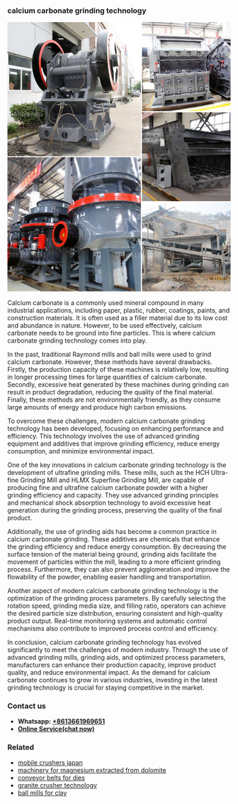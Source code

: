 <h3>calcium carbonate grinding technology</h3><img src='1704951497.jpg' alt=''><p>Calcium carbonate is a commonly used mineral compound in many industrial applications, including paper, plastic, rubber, coatings, paints, and construction materials. It is often used as a filler material due to its low cost and abundance in nature. However, to be used effectively, calcium carbonate needs to be ground into fine particles. This is where calcium carbonate grinding technology comes into play.</p><p>In the past, traditional Raymond mills and ball mills were used to grind calcium carbonate. However, these methods have several drawbacks. Firstly, the production capacity of these machines is relatively low, resulting in longer processing times for large quantities of calcium carbonate. Secondly, excessive heat generated by these machines during grinding can result in product degradation, reducing the quality of the final material. Finally, these methods are not environmentally friendly, as they consume large amounts of energy and produce high carbon emissions.</p><p>To overcome these challenges, modern calcium carbonate grinding technology has been developed, focusing on enhancing performance and efficiency. This technology involves the use of advanced grinding equipment and additives that improve grinding efficiency, reduce energy consumption, and minimize environmental impact.</p><p>One of the key innovations in calcium carbonate grinding technology is the development of ultrafine grinding mills. These mills, such as the HCH Ultra-fine Grinding Mill and HLMX Superfine Grinding Mill, are capable of producing fine and ultrafine calcium carbonate powder with a higher grinding efficiency and capacity. They use advanced grinding principles and mechanical shock absorption technology to avoid excessive heat generation during the grinding process, preserving the quality of the final product.</p><p>Additionally, the use of grinding aids has become a common practice in calcium carbonate grinding. These additives are chemicals that enhance the grinding efficiency and reduce energy consumption. By decreasing the surface tension of the material being ground, grinding aids facilitate the movement of particles within the mill, leading to a more efficient grinding process. Furthermore, they can also prevent agglomeration and improve the flowability of the powder, enabling easier handling and transportation.</p><p>Another aspect of modern calcium carbonate grinding technology is the optimization of the grinding process parameters. By carefully selecting the rotation speed, grinding media size, and filling ratio, operators can achieve the desired particle size distribution, ensuring consistent and high-quality product output. Real-time monitoring systems and automatic control mechanisms also contribute to improved process control and efficiency.</p><p>In conclusion, calcium carbonate grinding technology has evolved significantly to meet the challenges of modern industry. Through the use of advanced grinding mills, grinding aids, and optimized process parameters, manufacturers can enhance their production capacity, improve product quality, and reduce environmental impact. As the demand for calcium carbonate continues to grow in various industries, investing in the latest grinding technology is crucial for staying competitive in the market.</p><h3>Contact us</h3><ul><li><strong>Whatsapp:&nbsp;<a href="https://wa.me/8613661969651">+8613661969651</a></strong></li><li><a href="https://swt.shibang-china.com/?git&amp;zhl&amp;calcium carbonate grinding technology"><strong>Online Service(chat now)</strong></a></li></ul><h3>Related</h3><ul><li><a href='mobile crushers japan.md'>mobile crushers japan</a></li><li><a href='machinery for magnesium extracted from dolomite.md'>machinery for magnesium extracted from dolomite</a></li><li><a href='conveyor belts for dies.md'>conveyor belts for dies</a></li><li><a href='granite crusher technology.md'>granite crusher technology</a></li><li><a href='ball mills for clay.md'>ball mills for clay</a></li></ul>